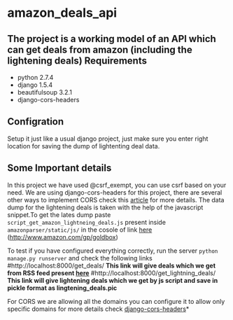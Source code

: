 amazon_deals_api
================

The project is a working model of an API which can get deals from amazon (including the lightening deals)
Requirements
------------
* python 2.7.4
* django 1.5.4
* beautifulsoup 3.2.1
* django-cors-headers

Configration
------------
Setup it just like a usual django project, just make sure you enter right location for saving the dump of lightenting deal data.

Some Important details
----------------------
In this project we have used @csrf\_exempt, you can use csrf based on your need. We are using django-cors-headers for this project, there are several other ways to implement CORS check this [article](http://aameer.github.io/articles/cross-origin-resource-sharing-cors/) for more details.
The data dump for the lightening deals is taken with the help of the javascript snippet.To get the lates dump paste `script_get_amazon_lightneing_deals.js` present inside `amazonparser/static/js/` in the cosole of link [here](http://www.amazon.com/gp/goldbox) (http://www.amazon.com/gp/goldbox)

To test if you have configured everything correctly, run the server `python manage.py runserver` and check the following links
#http://localhost:8000/get_deals/
**This link will give deals which we get from RSS feed present [here](http://rssfeeds.s3.amazonaws.com/goldbox)**
#http://localhost:8000/get_lightning_deals/ 
**This link will give lightening deals which we get by js script and save in pickle format as lingtening\_deals.pic**

For CORS we are allowing all the domains you can configure it to allow only specific domains for more details check [django-cors-headers](https://github.com/ottoyiu/django-cors-headers)*
